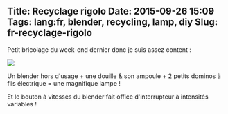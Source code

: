 Title: Recyclage rigolo
Date: 2015-09-26 15:09
Tags: lang:fr, blender, recycling, lamp, diy
Slug: fr-recyclage-rigolo
---
Petit bricolage du week-end dernier donc je suis assez content :

<img src="/lucas/blog/content/images/2015/09/blendix-lux.jpg">

Un blender hors d'usage + une douille & son ampoule + 2 petits dominos à fils électrique = une magnifique lampe !

Et le bouton à vitesses du blender fait office d'interrupteur à intensités variables !